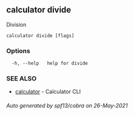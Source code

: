 ## calculator divide

Division

```
calculator divide [flags]
```

### Options

```
  -h, --help   help for divide
```

### SEE ALSO

* [calculator](calculator.md)	 - Calculator CLI

###### Auto generated by spf13/cobra on 26-May-2021
